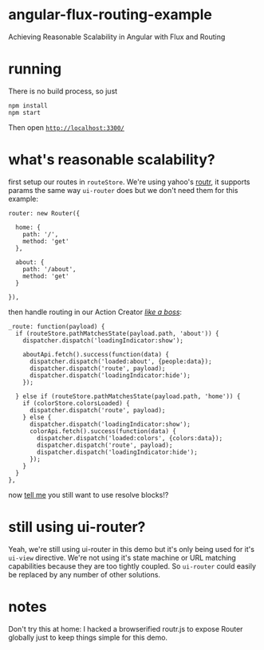 angular-flux-routing-example
============================

Achieving Reasonable Scalability in Angular with Flux and Routing


running
=======

There is no build process, so just

    npm install
    npm start

Then open [`http://localhost:3300/`](http://localhost:3300/)


what's reasonable scalability?
==============================

first setup our routes in `routeStore`. We're using yahoo's [routr](https://github.com/yahoo/routr),
it supports params the same way `ui-router` does but we don't need them for this example:

    router: new Router({

      home: {
        path: '/',
        method: 'get'
      },

      about: {
        path: '/about',
        method: 'get'
      }

    }),

then handle routing in our Action Creator [*like a boss*](http://gifstumblr.com/images/putting-sunglasses-on-like-a-boss_863.gif):

    _route: function(payload) {
      if (routeStore.pathMatchesState(payload.path, 'about')) {
        dispatcher.dispatch('loadingIndicator:show');

        aboutApi.fetch().success(function(data) {
          dispatcher.dispatch('loaded:about', {people:data});
          dispatcher.dispatch('route', payload);
          dispatcher.dispatch('loadingIndicator:hide');
        });

      } else if (routeStore.pathMatchesState(payload.path, 'home')) {
        if (colorStore.colorsLoaded) {
          dispatcher.dispatch('route', payload);
        } else {
          dispatcher.dispatch('loadingIndicator:show');
          colorApi.fetch().success(function(data) {
            dispatcher.dispatch('loaded:colors', {colors:data});
            dispatcher.dispatch('route', payload);
            dispatcher.dispatch('loadingIndicator:hide');
          });
        }
      }
    },

now [tell me](https://github.com/gilbox/angular-flux-routing-example/issues)
you still want to use resolve blocks!?


still using ui-router?
======================

Yeah, we're still using ui-router in this demo but it's only being used
for it's `ui-view` directive. We're not using it's state machine or URL
matching capabilities because they are too tightly coupled.
So `ui-router` could easily be replaced by any number of other solutions.


notes
=====

Don't try this at home: I hacked a browserified routr.js to expose Router
globally just to keep things simple for this demo.